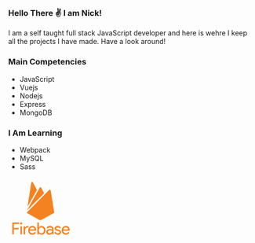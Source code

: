 ### Hello There :v: I am Nick!

I am a self taught full stack JavaScript developer and here is wehre I keep all the projects I have made.  Have a look around!

### Main Competencies
- JavaScript
- Vuejs
- Nodejs
- Express
- MongoDB

### I Am Learning
- Webpack
- MySQL
- Sass

<svg>
<g>
	<path fill="#f58220" d="M11.4,115.62H8.25V91.22h14.25v3.01H11.4v8.02h10.04v2.93H11.42v10.44H11.4z"/>
	<path fill="#f58220" d="M27.92,94.74c-0.43,0.43-0.96,0.64-1.57,0.64c-0.61,0-1.15-0.21-1.57-0.64c-0.43-0.43-0.64-0.96-0.64-1.57
		s0.21-1.15,0.64-1.57c0.43-0.43,0.96-0.64,1.57-0.64c0.61,0,1.15,0.21,1.57,0.64s0.64,0.96,0.64,1.57S28.34,94.28,27.92,94.74z
		 M27.92,115.62h-3.14V98.92h3.14V115.62z"/>
	<path fill="#f58220" d="M34.47,115.62h-3.14V98.92h3.01v2.72h0.13c0.32-0.91,0.96-1.65,1.97-2.24c0.99-0.59,1.95-0.88,2.88-0.88
		s1.71,0.13,2.34,0.4l-1.2,2.93c-0.4-0.16-0.96-0.24-1.68-0.24c-1.15,0-2.13,0.45-3.01,1.36c-0.88,0.91-1.31,2.08-1.31,3.52
		V115.62z"/>
	<path fill="#f58220" d="M49.23,116.18c-2.53,0-4.58-0.85-6.15-2.53s-2.37-3.81-2.37-6.37c0-2.42,0.77-4.53,2.29-6.29
		c1.55-1.76,3.49-2.64,5.89-2.64c2.48,0,4.45,0.8,5.94,2.42c1.49,1.63,2.24,3.78,2.24,6.47l-0.03,0.59H43.85
		c0.08,1.68,0.67,3.01,1.68,4c1.04,0.99,2.24,1.47,3.62,1.47c2.24,0,3.78-0.96,4.58-2.88l2.8,1.17c-0.53,1.31-1.44,2.37-2.69,3.25
		C52.59,115.73,51.04,116.18,49.23,116.18z M53.74,105.26c-0.08-0.96-0.51-1.87-1.31-2.72c-0.8-0.85-2-1.31-3.6-1.31
		c-1.17,0-2.16,0.37-3.01,1.09c-0.85,0.72-1.44,1.71-1.76,2.93L53.74,105.26L53.74,105.26z"/>
	<path fill="#f58220" d="M68.1,116.18c-1.28,0-2.42-0.27-3.44-0.83c-1.01-0.53-1.76-1.23-2.26-2.05h-0.13v2.32h-3.01V91.22h3.14v7.7
		l-0.13,2.32h0.13c0.51-0.83,1.25-1.49,2.26-2.05c1.01-0.53,2.16-0.83,3.44-0.83c2.16,0,4.02,0.85,5.6,2.56
		c1.57,1.71,2.34,3.81,2.34,6.34s-0.77,4.64-2.34,6.34C72.12,115.33,70.26,116.18,68.1,116.18z M67.56,113.31
		c1.47,0,2.72-0.56,3.76-1.65c1.04-1.09,1.57-2.56,1.57-4.37s-0.53-3.28-1.57-4.37c-1.04-1.09-2.29-1.65-3.76-1.65
		s-2.74,0.53-3.76,1.63c-1.01,1.09-1.55,2.56-1.55,4.4c0,1.84,0.51,3.3,1.55,4.4C64.85,112.77,66.1,113.31,67.56,113.31z"/>
	<path fill="#f58220" d="M83.84,116.18c-1.79,0-3.25-0.51-4.45-1.55c-1.2-1.01-1.79-2.37-1.79-4.05c0-1.81,0.69-3.25,2.1-4.29
		c1.41-1.04,3.14-1.55,5.22-1.55c1.84,0,3.36,0.35,4.53,1.01v-0.48c0-1.23-0.43-2.21-1.25-2.96c-0.85-0.75-1.87-1.12-3.09-1.12
		c-0.91,0-1.73,0.21-2.48,0.64c-0.75,0.43-1.25,1.01-1.52,1.79l-2.88-1.23c0.4-1.01,1.15-1.92,2.29-2.77
		c1.15-0.85,2.64-1.28,4.5-1.28c2.13,0,3.92,0.61,5.33,1.87c1.41,1.25,2.1,3.01,2.1,5.28v10.12h-3.01v-2.32h-0.13
		C88.08,115.22,86.24,116.18,83.84,116.18z M84.35,113.31c1.31,0,2.48-0.48,3.52-1.44c1.07-0.96,1.6-2.1,1.6-3.44
		c-0.88-0.72-2.21-1.09-4-1.09c-1.52,0-2.66,0.32-3.44,0.99c-0.77,0.67-1.17,1.44-1.17,2.32c0,0.83,0.35,1.47,1.07,1.95
		C82.64,113.07,83.44,113.31,84.35,113.31z"/>
	<path fill="#f58220" d="M101.19,116.18c-1.87,0-3.41-0.45-4.61-1.36c-1.23-0.91-2.1-2.05-2.66-3.41l2.8-1.17
		c0.88,2.1,2.4,3.14,4.53,3.14c0.99,0,1.79-0.21,2.4-0.64c0.61-0.43,0.93-1.01,0.93-1.71c0-1.09-0.77-1.84-2.29-2.21L98.9,108
		c-1.07-0.27-2.08-0.8-3.04-1.55c-0.96-0.77-1.44-1.79-1.44-3.09c0-1.47,0.67-2.66,1.97-3.6c1.31-0.93,2.85-1.39,4.66-1.39
		c1.47,0,2.8,0.35,3.94,1.01c1.17,0.67,2,1.63,2.48,2.88l-2.72,1.12c-0.61-1.47-1.89-2.21-3.81-2.21c-0.93,0-1.71,0.19-2.34,0.59
		c-0.64,0.4-0.96,0.91-0.96,1.57c0,0.96,0.75,1.6,2.21,1.95l3.3,0.77c1.57,0.37,2.72,0.99,3.49,1.87
		c0.75,0.88,1.12,1.89,1.12,3.01c0,1.49-0.61,2.74-1.84,3.76C104.71,115.7,103.13,116.18,101.19,116.18z"/>
	<path fill="#f58220" d="M117.58,116.18c-2.53,0-4.58-0.85-6.15-2.53c-1.57-1.68-2.37-3.81-2.37-6.37c0-2.42,0.77-4.53,2.29-6.29
		c1.55-1.76,3.49-2.64,5.89-2.64c2.48,0,4.45,0.8,5.94,2.42c1.49,1.63,2.24,3.78,2.24,6.47l-0.03,0.59h-13.19
		c0.08,1.68,0.67,3.01,1.68,4c1.04,0.99,2.24,1.47,3.62,1.47c2.24,0,3.78-0.96,4.58-2.88l2.8,1.17c-0.53,1.31-1.44,2.37-2.69,3.25
		C120.93,115.73,119.39,116.18,117.58,116.18z M122.08,105.26c-0.08-0.96-0.51-1.87-1.31-2.72c-0.8-0.85-2-1.31-3.6-1.31
		c-1.17,0-2.16,0.37-3.01,1.09c-0.85,0.72-1.44,1.71-1.76,2.93L122.08,105.26L122.08,105.26z"/>
	<path fill="#f58220" d="M39.25,59.42l7.69-49.28c0.27-1.68,2.52-2.08,3.31-0.57l8.26,15.47L39.25,59.42z M93.92,71.39
		l-7.34-45.39c-0.22-1.41-1.99-1.99-3.01-0.97L37.35,71.39l25.59,14.36c1.59,0.88,3.58,0.88,5.17,0L93.92,71.39z M73.14,31.8
		l-5.92-11.27c-0.66-1.28-2.47-1.28-3.14,0l-26.03,46.4L73.14,31.8z"/>
</g>
</svg>
